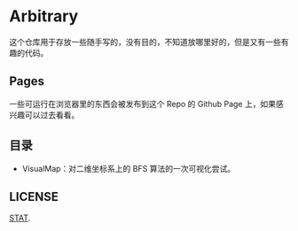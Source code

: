 # Arbitrary

这个仓库用于存放一些随手写的，没有目的，不知道放哪里好的，但是又有一些有趣的代码。

## Pages

一些可运行在浏览器里的东西会被发布到这个 Repo 的 Github Page 上，如果感兴趣可以过去看看。

## 目录

- VisualMap：对二维坐标系上的 BFS 算法的一次可视化尝试。

## LICENSE

[STAT][stat-license].

[stat-license]: https://github.com/zTrix/sata-license
